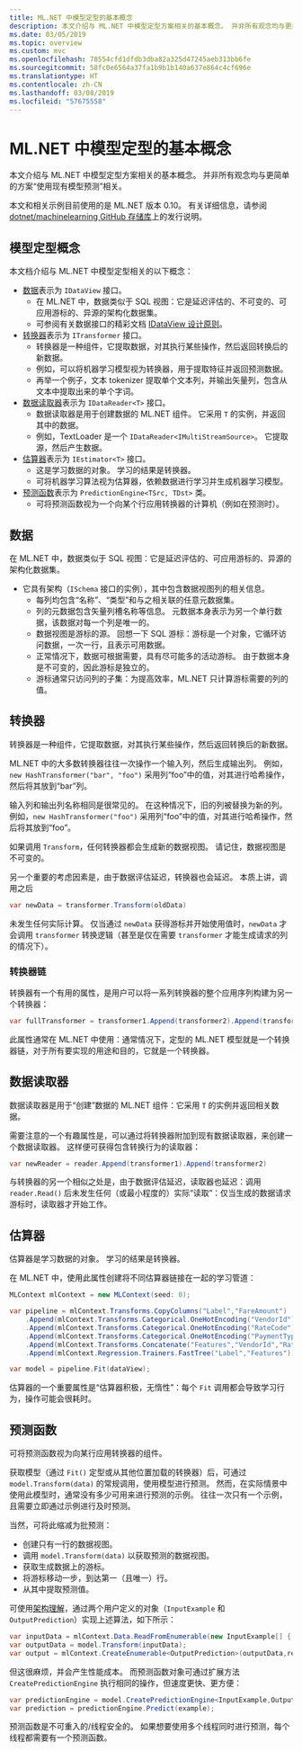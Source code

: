 ```yaml
---
title: ML.NET 中模型定型的基本概念
description: 本文介绍与 ML.NET 中模型定型方案相关的基本概念。 并非所有观念均与更简单的方案“使用现有模型预测”相关。
ms.date: 03/05/2019
ms.topic: overview
ms.custom: mvc
ms.openlocfilehash: 78554cfd1dfdb3dba82a325d47245aeb313bb6fe
ms.sourcegitcommit: 58fc0e6564a37fa1b9b1b140a637e864c4cf696e
ms.translationtype: HT
ms.contentlocale: zh-CN
ms.lasthandoff: 03/08/2019
ms.locfileid: "57675558"
---
```

# <a name="basic-concepts-for-model-training-in-mlnet"></a>ML.NET 中模型定型的基本概念

本文介绍与 ML.NET 中模型定型方案相关的基本概念。 并非所有观念均与更简单的方案“使用现有模型预测”相关。

本文和相关示例目前使用的是 ML.NET 版本 0.10。 有关详细信息，请参阅 [dotnet/machinelearning GitHub 存储库](https://github.com/dotnet/machinelearning/tree/master/docs/release-notes)上的发行说明。

## <a name="model-training-concepts"></a>模型定型概念

本文档介绍与 ML.NET 中模型定型相关的以下概念：

- [数据](#data)表示为 `IDataView` 接口。
  - 在 ML.NET 中，数据类似于 SQL 视图：它是延迟评估的、不可变的、可应用游标的、异源的架构化数据集。 
  - 可参阅有关数据接口的精彩文档 [IDataView 设计原则](https://github.com/dotnet/machinelearning/blob/master/docs/code/IDataViewDesignPrinciples.md)。
- [转换器](#transformer)表示为 `ITransformer` 接口。
  - 转换器是一种组件，它提取数据，对其执行某些操作，然后返回转换后的新数据。
  - 例如，可以将机器学习模型视为转换器，用于提取特征并返回预测数据。
  - 再举一个例子，文本 tokenizer 提取单个文本列，并输出矢量列，包含从文本中提取出来的单个字词。
- [数据读取器](#data-reader)表示为 `IDataReader<T>` 接口。
  - 数据读取器是用于创建数据的 ML.NET 组件。 它采用 `T` 的实例，并返回其中的数据。 
  - 例如，TextLoader 是一个 `IDataReader<IMultiStreamSource>`。 它提取源，然后产生数据。 
- [估算器](#estimator)表示为 `IEstimator<T>` 接口。
  - 这是学习数据的对象。 学习的结果是转换器。
  - 可将机器学习算法视为估算器，依赖数据进行学习并生成机器学习模型。
- [预测函数](#prediction-function)表示为 `PredictionEngine<TSrc, TDst>` 类。
  - 可将预测函数视为一个向某个行应用转换器的计算机（例如在预测时）。

## <a name="data"></a>数据

在 ML.NET 中，数据类似于 SQL 视图：它是延迟评估的、可应用游标的、异源的架构化数据集。

- 它具有架构（`ISchema` 接口的实例），其中包含数据视图列的相关信息。
  - 每列均包含“名称”、“类型”和与之相关联的任意元数据集。
  - 列的元数据包含矢量列槽名称等信息。 元数据本身表示为另一个单行数据，该数据对每一个列是唯一的。
  - 数据视图是游标的源。 回想一下 SQL 游标：游标是一个对象，它循环访问数据，一次一行，且表示可用数据。
  - 正常情况下，数据可根据需要，具有尽可能多的活动游标。 由于数据本身是不可变的，因此游标是独立的。
  - 游标通常只访问列的子集：为提高效率，ML.NET 只计算游标需要的列的值。

## <a name="transformer"></a>转换器

转换器是一种组件，它提取数据，对其执行某些操作，然后返回转换后的新数据。

ML.NET 中的大多数转换器往往一次操作一个输入列，然后生成输出列。 例如，`new HashTransformer("bar", "foo")` 采用列“foo”中的值，对其进行哈希操作，然后将其放到“bar”列。 

输入列和输出列名称相同是很常见的。 在这种情况下，旧的列被替换为新的列。 例如，`new HashTransformer("foo")` 采用列“foo”中的值，对其进行哈希操作，然后将其放到“foo”。 

如果调用 `Transform`，任何转换器都会生成新的数据视图。 请记住，数据视图是不可变的。

另一个重要的考虑因素是，由于数据评估延迟，转换器也会延迟。 本质上讲，调用之后

```csharp
var newData = transformer.Transform(oldData)
```

未发生任何实际计算。 仅当通过 `newData` 获得游标并开始使用值时，`newData` 才会调用 `transformer` 转换逻辑（甚至是仅在需要 `transformer` 才能生成请求的列的情况下）。

### <a name="transformer-chains"></a>转换器链

转换器有一个有用的属性，是用户可以将一系列转换器的整个应用序列构建为另一个转换器：

```csharp
var fullTransformer = transformer1.Append(transformer2).Append(transformer3);
```

此属性通常在 ML.NET 中使用：通常情况下，定型的 ML.NET 模型就是一个转换器链，对于所有要实现的用途和目的，它就是一个转换器。

## <a name="data-reader"></a>数据读取器

数据读取器是用于“创建”数据的 ML.NET 组件：它采用 `T` 的实例并返回相关数据。

需要注意的一个有趣属性是，可以通过将转换器附加到现有数据读取器，来创建一个数据读取器。 这样便可获得包含转换行为的读取器：

```csharp
var newReader = reader.Append(transformer1).Append(transformer2)
```

与转换器的另一个相似之处是，由于数据评估延迟，读取器也延迟：调用 `reader.Read()` 后未发生任何（或最小程度的）实际“读取”：仅当生成的数据请求游标时，读取器才开始工作。

## <a name="estimator"></a>估算器

估算器是学习数据的对象。 学习的结果是转换器。

在 ML.NET 中，使用此属性创建将不同估算器链接在一起的学习管道：

```csharp
MLContext mlContext = new MLContext(seed: 0);

var pipeline = mlContext.Transforms.CopyColumns("Label","FareAmount")
    .Append(mlContext.Transforms.Categorical.OneHotEncoding("VendorId"))
    .Append(mlContext.Transforms.Categorical.OneHotEncoding("RateCode"))
    .Append(mlContext.Transforms.Categorical.OneHotEncoding("PaymentType"))
    .Append(mlContext.Transforms.Concatenate("Features","VendorId","RateCode","PassengerCount","TripTime","TripDistance","PaymentType"))
    .Append(mlContext.Regression.Trainers.FastTree("Label","Features"));

var model = pipeline.Fit(dataView);
```

估算器的一个重要属性是“估算器积极，无惰性”：每个 `Fit` 调用都会导致学习行为，操作可能会很耗时。

## <a name="prediction-function"></a>预测函数

可将预测函数视为向某行应用转换器的组件。

获取模型（通过 `Fit()` 定型或从其他位置加载的转换器）后，可通过 `model.Transform(data)` 的常规调用，使用模型进行预测。 然而，在实际情景中使用此模型时，通常没有多少可用来进行预测的示例。 往往一次只有一个示例，且需要立即通过示例进行及时预测。

当然，可将此缩减为批预测：

- 创建只有一行的数据视图。
- 调用 `model.Transform(data)` 以获取预测的数据视图。
- 获取生成数据上的游标。
- 将游标移动一步，到达第一（且唯一）行。
- 从其中提取预测值。

可使用[架构理解](https://github.com/dotnet/machinelearning/blob/master/docs/code/SchemaComprehension.md)，通过两个用户定义的对象（`InputExample` 和 `OutputPrediction`）实现上述算法，如下所示：

```csharp
var inputData = mlContext.Data.ReadFromEnumerable(new InputExample[] { example });
var outputData = model.Transform(inputData);
var output = mlContext.CreateEnumerable<OutputPrediction>(outputData,reuseRowObject:false).First();
```

但这很麻烦，并会产生性能成本。 而预测函数对象可通过扩展方法 `CreatePredictionEngine` 执行相同的操作，但速度更快、更方便：

```csharp
var predictionEngine = model.CreatePredictionEngine<InputExample,OutputPrediction>(mlContext);
var prediction = predictionEngine.Predict(example);
```

预测函数是不可重入的/线程安全的。 如果想要使用多个线程同时进行预测，每个线程都需要有一个预测函数。
